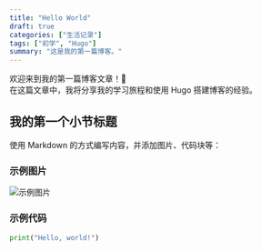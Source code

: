 ```yaml
---
title: "Hello World"
draft: true
categories: ["生活记录"]
tags: ["初学", "Hugo"]
summary: "这是我的第一篇博客。"
---
```


欢迎来到我的第一篇博客文章！🎉  
在这篇文章中，我将分享我的学习旅程和使用 Hugo 搭建博客的经验。

## 我的第一个小节标题
使用 Markdown 的方式编写内容，并添加图片、代码块等：

### 示例图片
![示例图片](https://yourdomain.com/images/example.png)

### 示例代码
```python
print("Hello, world!")